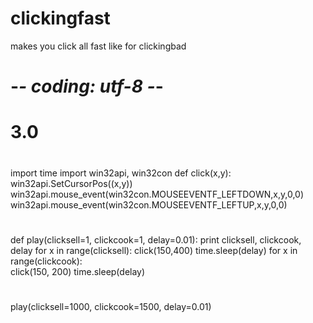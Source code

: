 clickingfast
============

makes you click all fast like for clickingbad
# -*- coding: utf-8 -*-
# <nbformat>3.0</nbformat>

# <codecell>

import time
import win32api, win32con
def click(x,y):
    win32api.SetCursorPos((x,y))
    win32api.mouse_event(win32con.MOUSEEVENTF_LEFTDOWN,x,y,0,0)
    win32api.mouse_event(win32con.MOUSEEVENTF_LEFTUP,x,y,0,0)
  
    

# <codecell>

def play(clicksell=1, clickcook=1, delay=0.01):
    print clicksell, clickcook, delay
    for x in range(clicksell):
        click(150,400)
        time.sleep(delay)
    for x in range(clickcook):    
        click(150, 200)
        time.sleep(delay)

# <codecell>

play(clicksell=1000, clickcook=1500, delay=0.01)

# <codecell>


# <codecell>


# <codecell>


